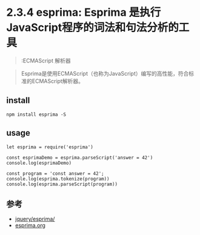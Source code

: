 # 2.3.4 esprima: Esprima 是执行JavaScript程序的词法和句法分析的工具

>:ECMAScript 解析器 

>Esprima是使用ECMAScript（也称为JavaScript）编写的高性能，符合标准的ECMAScript解析器。

## install

```
npm install esprima -S

```

## usage

```
let esprima = require('esprima')

const esprimaDemo = esprima.parseScript('answer = 42')
console.log(esprimaDemo)

const program = 'const answer = 42';
console.log(esprima.tokenize(program))
console.log(esprima.parseScript(program))
```


## 参考
- [jquery/esprima/](https://github.com/jquery/esprima/)
- [esprima.org](https://esprima.org/)

